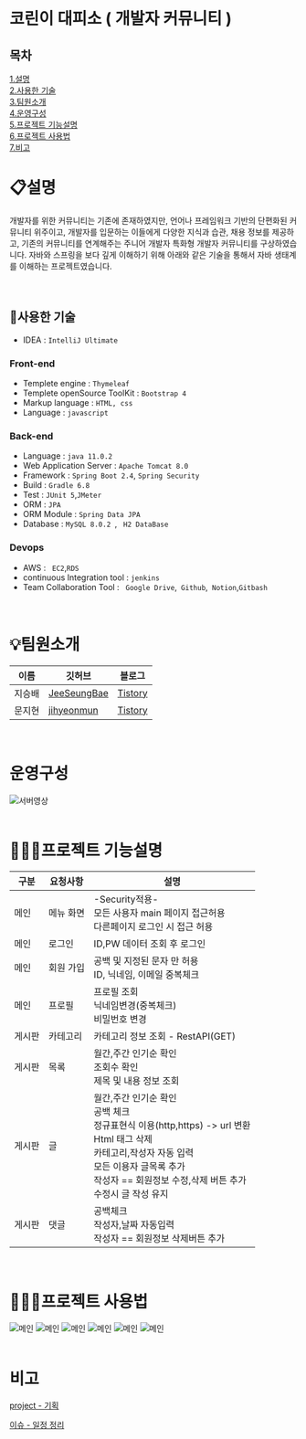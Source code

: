# 코린이 대피소 ( 개발자 커뮤니티 )

<!-- # 운영중 : [코린이 대피소](http://13.209.116.217:8080/main) -->

## 목차

[1.설명](#📋설명)<br>
[2.사용한 기술](#🔨사용한-기술)<br>
[3.팀원소개](#💡팀원소개)<br>
[4.운영구성](#운영구성)<br>
[5.프로젝트 기능설명](#🕵🏻‍♂️프로젝트-기능설명)<br>
[6.프로젝트 사용법](#👩🏻‍💻프로젝트-사용법)<br>
[7.비고](#비고)<br>
<!-- [4.주요 기능](#주요-기능)<br> -->
<!-- [5.단위 테스트 개발](#단위-테스트-개발)<br> -->
<!-- [6.성능 테스트](#성능-테스트)<br> -->


# 📋설명
개발자를 위한 커뮤니티는 기존에 존재하였지만, 언어나 프레임워크 기반의 단편화된 커뮤니티 위주이고, 개발자를 입문하는 이들에게 다양한 지식과 습관, 채용 정보를 제공하고, 기존의 커뮤니티를 연계해주는 주니어 개발자 특화형 개발자 커뮤니티를 구상하였습니다.
자바와 스프링을 보다 깊게 이해하기 위해 아래와 같은 기술을 통해서 자바 생태계를 이해하는 프로젝트였습니다.  
<br><br>

## 🔨사용한 기술
- IDEA : ```IntelliJ Ultimate```
### Front-end
- Templete engine : ```Thymeleaf```
- Templete openSource ToolKit : ```Bootstrap 4 ```
- Markup language : ``` HTML, css ```
- Language : ``` javascript ```
### Back-end
- Language : ``` java 11.0.2 ```
- Web Application Server : ```Apache Tomcat 8.0```
- Framework : ```Spring Boot 2.4```,
  ```Spring Security```
- Build : ```Gradle 6.8 ```
- Test : ```JUnit 5```,```JMeter```
- ORM : ``` JPA ```
- ORM Module : ```Spring Data JPA```
- Database : ```MySQL 8.0.2 ```, ``` H2 DataBase```
### Devops
- AWS : ``` EC2```,``` RDS ```
- continuous Integration tool : ``` jenkins ```
- Team Collaboration Tool : ``` Google Drive```,``` Github```,``` Notion```,``` Gitbash ```

<br>

# 💡팀원소개

|이름|깃허브|블로그|
|---|---|---|
|지승배|[JeeSeungBae](https://github.com/jeeseungbae) | [Tistory](https://jsb-diary0011.tistory.com/)
|문지현|[jihyeonmun](https://github.com/jihyeonmun) | [Tistory](https://startupdevelopers.tistory.com/)
<br>

# 운영구성
![서버영상](./video/코린이대피소.gif)
<br><br>

# 🕵🏻‍♂️프로젝트 기능설명

|구분|요청사항|설명|
|---|---|---|
|메인|메뉴 화면|-Security적용-<br>모든 사용자 main 페이지 접근허용<br> 다른페이지 로그인 시 접근 허용|
|메인|로그인|ID,PW 데이터 조회 후 로그인|
|메인|회원 가입|공백 및 지정된 문자 만 허용 <br> ID, 닉네임, 이메일 중복체크|
|메인|프로필|프로필 조회<br>닉네임변경(중복체크)<br> 비밀번호 변경|
|게시판|카테고리|카테고리 정보 조회 - RestAPI(GET)|
|게시판|목록|월간,주간 인기순 확인<br>조회수 확인<br>제목 및 내용 정보 조회|
|게시판|글|월간,주간 인기순 확인<br>공백 체크<br>정규표현식 이용(http,https) -> url 변환<br>Html 태그 삭제<br>카테고리,작성자 자동 입력<br>모든 이용자 글목록 추가<br>작성자 == 회원정보 수정,삭제 버튼 추가<br>수정시 글 작성 유지|
|게시판|댓글|공백체크<br>작성자,날짜 자동입력<br> 작성자 == 회원정보 삭제버튼 추가|
<br>

# 👩🏻‍💻프로젝트 사용법
![메인](./img/화면설계_메인.png)
![메인](./img/화면설계_로그인.png)
![메인](./img/화면설계_회원가입.png)
![메인](./img/화면설계_프로필.png)
![메인](./img/화면설계_글목록.png)
![메인](./img/화면설계_글.png)
<br><br>

# 비고

[project - 기획](https://drive.google.com/file/d/1b3jvRCzNwwICqVGKlSWpNIjtKHfPafWy/view?usp=sharing)

[ 이슈 - 일정 정리 ](https://github.com/playdata-finalproject/teamproject_final/projects/1)

